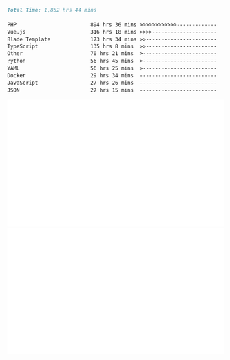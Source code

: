 <!--START_SECTION:waka-->

```markdown
Total Time: 1,852 hrs 44 mins

PHP                        894 hrs 36 mins >>>>>>>>>>>>-------------   46.52 %
Vue.js                     316 hrs 18 mins >>>>---------------------   16.45 %
Blade Template             173 hrs 34 mins >>-----------------------   09.03 %
TypeScript                 135 hrs 8 mins  >>-----------------------   07.03 %
Other                      70 hrs 21 mins  >------------------------   03.66 %
Python                     56 hrs 45 mins  >------------------------   02.95 %
YAML                       56 hrs 25 mins  >------------------------   02.93 %
Docker                     29 hrs 34 mins  -------------------------   01.54 %
JavaScript                 27 hrs 26 mins  -------------------------   01.43 %
JSON                       27 hrs 15 mins  -------------------------   01.42 %
```

<!--END_SECTION:waka-->
<p align="center">
    <img src="https://raw.githubusercontent.com/rjp2525/rjp2525/output/generated/overview.svg">
    <img src="https://raw.githubusercontent.com/rjp2525/rjp2525/output/generated/languages.svg">
</p>
